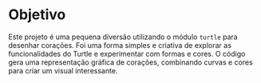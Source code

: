 # Objetivo

Este projeto é uma pequena diversão utilizando o módulo `turtle` para desenhar corações. Foi uma forma simples e criativa de explorar as funcionalidades do Turtle e experimentar com formas e cores. O código gera uma representação gráfica de corações, combinando curvas e cores para criar um visual interessante.

